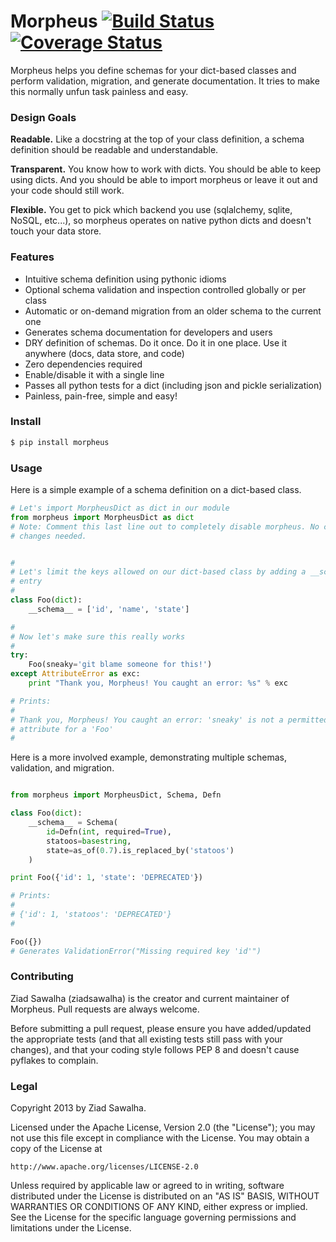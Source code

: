 Morpheus [![Build Status](https://travis-ci.org/ziadsawalha/morpheus.png)](https://travis-ci.org/ziadsawalha/morpheus) [![Coverage Status](https://coveralls.io/repos/ziadsawalha/morpheus/badge.png?branch=master)](https://coveralls.io/r/ziadsawalha/morpheus)
========

Morpheus helps you define schemas for your dict-based classes and perform validation, migration, and generate documentation. It tries to make this normally unfun task painless and easy.

### Design Goals ###

**Readable.** Like a docstring at the top of your class definition, a schema definition should be readable and understandable.

**Transparent.** You know how to work with dicts. You should be able to keep using dicts. And you should be able to import morpheus or leave it out and your code should still work.

**Flexible.** You get to pick which backend you use (sqlalchemy, sqlite, NoSQL, etc...), so morpheus operates on native python dicts and doesn't touch your data store.

### Features ###

* Intuitive schema definition using pythonic idioms
* Optional schema validation and inspection controlled globally or per class
* Automatic or on-demand migration from an older schema to the current one
* Generates schema documentation for developers and users
* DRY definition of schemas. Do it once. Do it in one place. Use it anywhere (docs, data store, and code)
* Zero dependencies required
* Enable/disable it with a single line
* Passes all python tests for a dict (including json and pickle serialization)
* Painless, pain-free, simple and easy!

### Install ###

```bash
$ pip install morpheus
```

### Usage ###

Here is a simple example of a schema definition on a dict-based class.

```python
# Let's import MorpheusDict as dict in our module
from morpheus import MorpheusDict as dict
# Note: Comment this last line out to completely disable morpheus. No code
# changes needed.


#
# Let's limit the keys allowed on our dict-based class by adding a __schema__
# entry
#
class Foo(dict):
    __schema__ = ['id', 'name', 'state']

#
# Now let's make sure this really works
#
try:
    Foo(sneaky='git blame someone for this!')
except AttributeError as exc:
    print "Thank you, Morpheus! You caught an error: %s" % exc

# Prints:
#
# Thank you, Morpheus! You caught an error: 'sneaky' is not a permitted
# attribute for a 'Foo'
#
```

Here is a more involved example, demonstrating multiple schemas, validation, and migration.

```python

from morpheus import MorpheusDict, Schema, Defn

class Foo(dict):
    __schema__ = Schema(
        id=Defn(int, required=True),
        statoos=basestring,
        state=as_of(0.7).is_replaced_by('statoos')
    )

print Foo({'id': 1, 'state': 'DEPRECATED'})

# Prints:
#
# {'id': 1, 'statoos': 'DEPRECATED'}
#

Foo({})
# Generates ValidationError("Missing required key 'id'")

```

### Contributing ###

Ziad Sawalha (ziadsawalha) is the creator and current maintainer of Morpheus. Pull requests are always welcome.

Before submitting a pull request, please ensure you have added/updated the appropriate tests (and that all existing tests still pass with your changes), and that your coding style follows PEP 8 and doesn't cause pyflakes to complain.


### Legal ###

Copyright 2013 by Ziad Sawalha.

Licensed under the Apache License, Version 2.0 (the "License");
you may not use this file except in compliance with the License.
You may obtain a copy of the License at

    http://www.apache.org/licenses/LICENSE-2.0

Unless required by applicable law or agreed to in writing, software
distributed under the License is distributed on an "AS IS" BASIS,
WITHOUT WARRANTIES OR CONDITIONS OF ANY KIND, either express or implied.
See the License for the specific language governing permissions and
limitations under the License.

